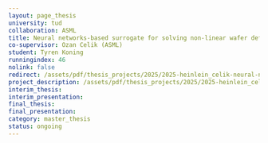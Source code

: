 ```yaml
---
layout: page_thesis
university: tud
collaboration: ASML
title: Neural networks-based surrogate for solving non-linear wafer deformation
co-supervisor: Ozan Celik (ASML)
student: Tyren Koning
runningindex: 46
nolink: false
redirect: /assets/pdf/thesis_projects/2025/2025-heinlein_celik-neural-networks-based-surrogate-solving-nonlinear-wafer-deformation/project_description.pdf
project_description: /assets/pdf/thesis_projects/2025/2025-heinlein_celik-neural-networks-based-surrogate-solving-nonlinear-wafer-deformation/project_description.pdf
interim_thesis:
interim_presentation:
final_thesis:
final_presentation:
category: master_thesis
status: ongoing
---
```

